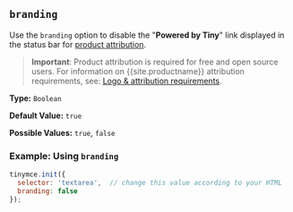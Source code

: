 ## `branding`

Use the `branding` option to disable the "**Powered by Tiny**" link displayed in the status bar for [product attribution]({{site.baseurl}}/general-configuration-guide/attribution-requirements/).

> **Important**: Product attribution is required for free and open source users. For information on {{site.productname}} attribution requirements, see: [Logo & attribution requirements]({{site.baseurl}}/general-configuration-guide/attribution-requirements/).

**Type:** `Boolean`

**Default Value:** `true`

**Possible Values:** `true`, `false`

### Example: Using `branding`

```js
tinymce.init({
  selector: 'textarea',  // change this value according to your HTML
  branding: false
});
```
